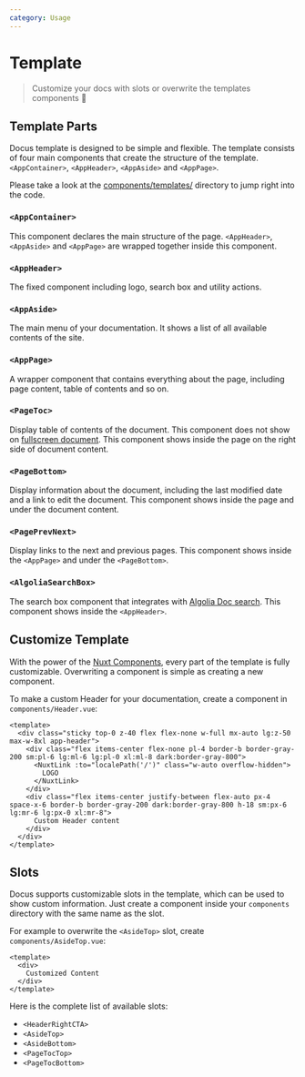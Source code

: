 ```yaml
---
category: Usage
---
```


# Template

> Customize your docs with slots or overwrite the templates components 🧩
## Template Parts

Docus template is designed to be simple and flexible. The template consists of four main components that create the structure of the template. `<AppContainer>`, `<AppHeader>`, `<AppAside>` and `<AppPage>`.

Please take a look at the [components/templates/](https://github.com/nuxtlabs/docus/tree/main/theme/components/templates) directory to jump right into the code.

### `<AppContainer>`

This component declares the main structure of the page. `<AppHeader>`, `<AppAside>` and `<AppPage>` are wrapped together inside this component.

### `<AppHeader>`

The fixed component including logo, search box and utility actions.

### `<AppAside>`

The main menu of your documentation. It shows a list of all available contents of the site.

### `<AppPage>`

A wrapper component that contains everything about the page, including page content, table of contents and so on.

### `<PageToc>`

Display table of contents of the document. This component does not show on [fullscreen document](/usage/content#front-matter). This component shows inside the page on the right side of document content.

### `<PageBottom>`

Display information about the document, including the last modified date and a link to edit the document. This component shows inside the page and under the document content.

### `<PagePrevNext>`

Display links to the next and previous pages. This component shows inside the `<AppPage>` and under the `<PageBottom>`.

### `<AlgoliaSearchBox>`

The search box component that integrates with [Algolia Doc search](https://docsearch.algolia.com/). This component shows inside the `<AppHeader>`.
## Customize Template

With the power of the [Nuxt Components](https://github.com/nuxt/components#overwriting-components), every part of the template is fully customizable. Overwriting a component is simple as creating a new component.

To make a custom Header for your documentation, create a component in `components/Header.vue`:

```vue [components/Header.vue]
<template>
  <div class="sticky top-0 z-40 flex flex-none w-full mx-auto lg:z-50 max-w-8xl app-header">
    <div class="flex items-center flex-none pl-4 border-b border-gray-200 sm:pl-6 lg:ml-6 lg:pl-0 xl:ml-8 dark:border-gray-800">
      <NuxtLink :to="localePath('/')" class="w-auto overflow-hidden">
        LOGO
      </NuxtLink>
    </div>
    <div class="flex items-center justify-between flex-auto px-4 space-x-6 border-b border-gray-200 dark:border-gray-800 h-18 sm:px-6 lg:mr-6 lg:px-0 xl:mr-8">
      Custom Header content
    </div>
  </div>
</template>
```

## Slots

Docus supports customizable slots in the template, which can be used to show custom information. Just create a component inside your `components` directory with the same name as the slot.

For example to overwrite the `<AsideTop>` slot, create `components/AsideTop.vue`:

```vue [components/AsideTop.vue]
<template>
  <div>
    Customized Content
  </div>
</template>
```

Here is the complete list of available slots:

- `<HeaderRightCTA>`
- `<AsideTop>`
- `<AsideBottom>`
- `<PageTocTop>`
- `<PageTocBottom>`
